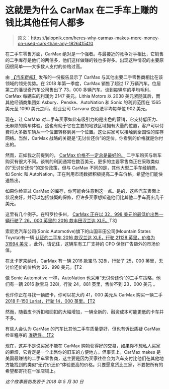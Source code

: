 # 这就是为什么 CarMax 在二手车上赚的钱比其他任何人都多

> 原文：<https://jalopnik.com/heres-why-carmax-makes-more-money-on-used-cars-than-any-1826415410>

在二手车零售方面，CarMax 绝对是一个强者。与最接近的竞争对手相比，它销售的二手库存是他们的两倍多，他们这样做赚的钱也多得多。出现这种情况的主要原因很简单——大多数人支付的价格过高。



由 [*【汽车新闻】*](http://www.autonews.com/article/20180528/RETAIL04/180529848/carmax-used-car-profits-margins) 发布的一份报告显示了 CarMax 与其他主要二手零售商相比在该领域的领先优势。在 2018 年第一季度，CarMax 销售了超过 17 万辆汽车。位居第二的潘世奇汽车公司售出了 73，000 多辆汽车。谈到每辆车的平均毛利，CarMax 每辆车的利润为 2147 美元。Lithia Motors 以 2038 美元紧随其后，而其他经销商集团如 Asbury、Penske、AutoNation 和 Sonic 的利润范围在 1565 美元至 1090 美元之间。创业公司 Carvana 仅设法平均每单位 902 美元。

现在，让 CarMax 对二手车买家如此有吸引力的是出色的营销，它支持低压力、无麻烦的购车体验。这也有助于它在主要的地铁区域拥有大量的位置，客户可以付费将大多数车辆从一个位置转移到另一个位置。这让买家可以接触到全国性的库存网络。当然，CarMax 战略的关键是“无讨价还价”的定价。你看到的价格就是你付出的。

然而，正如我之前提到的， [CarMax 价格不一定总是最好的。](https://jalopnik.com/dont-get-sucked-into-the-carmax-marketing-machine-1718230498) 二手车购买与新车购买有很大不同。谈判的利润通常在数百美元，更多的主要零售商正在采取类似的“无讨价还价”的定价政策，但与 CarMax 不同的是，其他大型二手车经销商，如 Sonic 和 AutoNation，正在利用市场数据积极提高二手车价格，希望他们能快速售出。

如果你检查过 CarMax 的库存，你可能会注意到这一点。是的，这些汽车表面上状况良好，并可以包括慷慨的保修，但许多买家想知道他们比其他二手车高出几千美元。

这里有几个例子。在科罗拉多州， [CarMax 正在以 32，998 美元的最低价出售一辆行驶了 26，000 英里的 2016 款丰田汉兰达 XLE。](https://www.carmax.com/car/15968545)T3】

索尼克汽车公司(Sonic Automotive)旗下的山国丰田公司(Mountain States Toyota)有一辆 [认证的二手车 2016 款汉兰达 XLE，行驶 21128 英里，价格为 31994 美元](https://www.sonicautomotive.com/certified/Toyota/2016-Toyota-Highlander-fe3f27770a0e0aea6df65038418209a1.htm) 。此外，请记住，这辆车有工厂支持的 CPO 保修广告额外的市场价值。

在北卡罗来纳州，CarMax 有一辆 2016 款宝马 328i，行驶了 25，000 英里，无讨价还价的价格为 26，998 美元。【T2

像 Sonic Automotive 一样，AutoNation 也采用“无讨价还价”的二手车策略，他们有一辆 2016 款宝马 328i，行驶 24，881 英里，售价不到 23，000 美元 。

也许你正在寻找一辆皮卡，你可以花大约 41，000 美元从 CarMax 购买一辆二手 [2018 F-150 Lariat，行驶 14，000 英里。【T2](https://www.carmax.com/car/15693438?intcmp=COPS_RC_Carpage_15693438)

然而，随着皮卡折扣和回扣的大幅增加，一辆全新的、融资成本可能更低的卡车并不多。

有些人会认为 CarMax 的汽车比其他二手车质量更好，但也有诉讼质疑 CarMax 检查程序的 [准确性。【T2](https://jalopnik.com/california-court-says-carmax-certification-violates-con-1788101655)

现在，这并不是说买家不能在 CarMax 购物获得好的交易，如果你不想私人买家的麻烦，它肯定是一个出售你的旧车的方便地方。但事实上，CarMax makes 是美国最赚钱的二手车零售商，这主要是因为买家往往会为汽车支付比他们在其他地方能找到的类似“无讨价还价”体验更高的价格。只要愿意货比三家，不要把所有的希望都寄托在一家店铺上。

*这个故事最初发表于 2018 年 5 月 30 日*